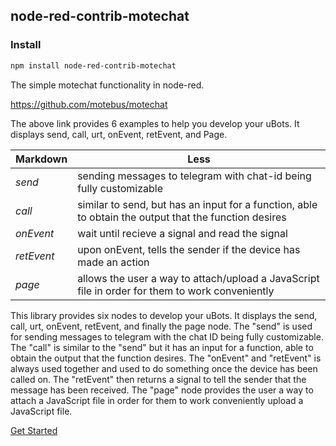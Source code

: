 ##  node-red-contrib-motechat

### Install

```bash
npm install node-red-contrib-motechat
```

The simple motechat functionality in node-red.

 <https://github.com/motebus/motechat>

The above link provides 6 examples to help you develop your uBots. It displays send, call, urt, onEvent, retEvent, and Page.

Markdown | Less | 
--- | --- | 
*send* | sending messages to telegram with chat-id being fully customizable |
*call* | similar to send, but has an input for a function, able to obtain the output that the function desires |
*onEvent* | wait until recieve a signal and read the signal |
*retEvent* | upon onEvent, tells the sender if the device has made an action |
*page* | allows the user a way to attach/upload a JavaScript file in order for them to work conveniently |


This library provides six nodes to develop your uBots. It displays the send, call, urt, onEvent, retEvent, and finally the page node. The "send" is used for sending messages to telegram with the chat ID being fully customizable. The "call" is similar to the "send" but it has an input for a function, able to obtain the output that the function desires. The "onEvent" and "retEvent" is always used together and used to do something once the device has been called on. The "retEvent" then returns a signal to tell the sender that the message has been received. The "page" node provides the user a way to attach a JavaScript file in order for them to work conveniently upload a JavaScript file.

[Get Started](docs/how-to-run.md)

